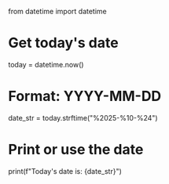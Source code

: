 from datetime import datetime

# Get today's date
today = datetime.now()

# Format: YYYY-MM-DD
date_str = today.strftime("%2025-%10-%24")

# Print or use the date
print(f"Today's date is: {date_str}")